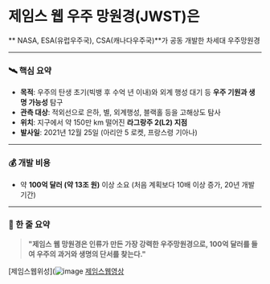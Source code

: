 # 제임스 웹 우주 망원경(JWST)은 
** NASA, ESA(유럽우주국), CSA(캐나다우주국)**가 공동 개발한 차세대 우주망원경

---

### 🛰️ 핵심 요약

* **목적**: 우주의 탄생 초기(빅뱅 후 수억 년 이내)와 외계 행성 대기 등 **우주 기원과 생명 가능성** 탐구
* **관측 대상**: 적외선으로 은하, 별, 외계행성, 블랙홀 등을 고해상도 탐사
* **위치**: 지구에서 약 150만 km 떨어진 **라그랑주 2(L2) 지점**
* **발사일**: 2021년 12월 25일 (아리안 5 로켓, 프랑스령 기아나)

---

### 💰 개발 비용

* 약 **100억 달러 (약 13조 원)** 이상 소요
  (처음 계획보다 10배 이상 증가, 20년 개발 기간)

---

### 🎯 한 줄 요약

> **"제임스 웹 망원경은 인류가 만든 가장 강력한 우주망원경으로, 100억 달러를 들여 우주의 과거와 생명의 단서를 찾는다."**

[제임스웹위성](![image](https://github.com/user-attachments/assets/e542716e-6d8c-4e5e-9e67-5e28bcb438f2)
[제임스웹영상](https://www.chosun.com/resizer/v2/VRIRAXVYGVHDDDNYOVDHHOWJ6Q.jpg?auth=23822d962a365ad47f33f08f938d795dd9facbc6dba374386cc863ba72fe570b&width=1280)
